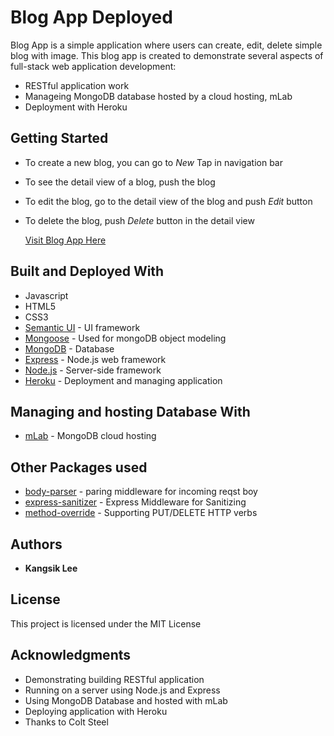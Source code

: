 # Blog App Deployed

Blog App is a simple application where users can create, edit, delete simple blog with image.
This blog app is created to demonstrate several aspects of full-stack web application development:
* RESTful application work
* Manageing MongoDB database hosted by a cloud hosting, mLab
* Deployment with Heroku

## Getting Started

* To create a new blog, you can go to *New* Tap in navigation bar
* To see the detail view of a blog, push the blog
* To edit the blog, go to the detail view of the blog and push *Edit* button
* To delete the blog, push *Delete* button in the detail view

   [Visit Blog App Here](https://blog-app-kangsik-lee.herokuapp.com/)

## Built and Deployed With

* Javascript
* HTML5
* CSS3
* [Semantic UI](https://semantic-ui.com/) - UI framework
* [Mongoose](http://mongoosejs.com/) - Used for mongoDB object modeling
* [MongoDB](https://www.mongodb.com/) - Database
* [Express](https://expressjs.com/) - Node.js web framework
* [Node.js](https://nodejs.org/en/) - Server-side framework
* [Heroku](https://devcenter.heroku.com/categories/reference) - Deployment and managing application

## Managing and hosting Database With
* [mLab](http://docs.mlab.com/connecting/) - MongoDB cloud hosting


## Other Packages used
* [body-parser](https://www.npmjs.com/package/body-parser) - paring middleware for incoming reqst boy
* [express-sanitizer](https://www.npmjs.com/package/express-sanitizer) - Express Middleware for Sanitizing
* [method-override](https://www.npmjs.com/package/method-override) - Supporting PUT/DELETE HTTP verbs

## Authors

* **Kangsik Lee** 

## License

This project is licensed under the MIT License

## Acknowledgments

* Demonstrating building RESTful application
* Running on a server using Node.js and Express
* Using MongoDB Database and hosted with mLab
* Deploying application with Heroku
* Thanks to Colt Steel

